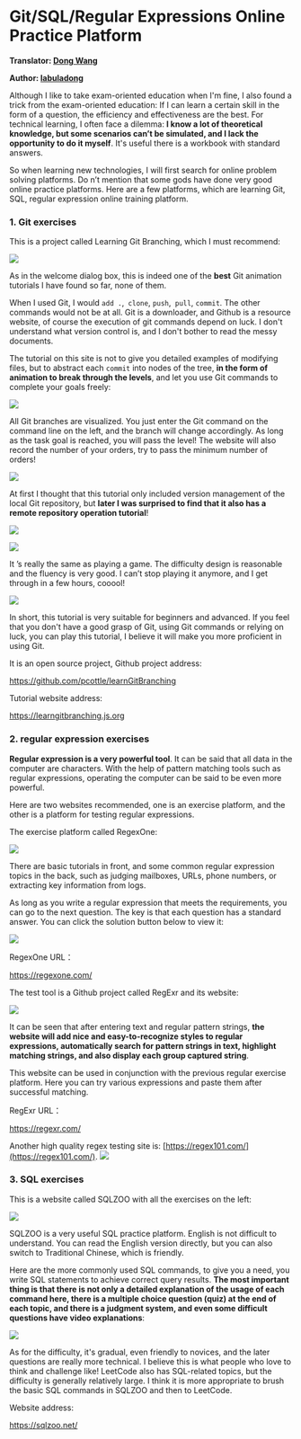 # Git/SQL/Regular Expressions Online Practice Platform

**Translator: [Dong Wang](https://github.com/Coder2Programmer)**

**Author: [labuladong](https://github.com/labuladong)**

Although I like to take exam-oriented education when I'm fine, I also found a trick from the exam-oriented education: If I can learn a certain skill in the form of a question, the efficiency and effectiveness are the best. For technical learning, I often face a dilemma: **I know a lot of theoretical knowledge, but some scenarios can’t be simulated, and I lack the opportunity to do it myself**. It's useful there is a workbook with standard answers.

So when learning new technologies, I will first search for online problem solving platforms. Do n’t mention that some gods have done very good online practice platforms. Here are a few platforms, which are learning Git, SQL, regular expression online training platform.

### 1. Git exercises

This is a project called Learning Git Branching, which I must recommend:

![](../pictures/online/1_english.png)

As in the welcome dialog box, this is indeed one of the **best** Git animation tutorials I have found so far, none of them.

When I used Git, I would `add .`,` clone`, `push`,` pull`, `commit`. The other commands would not be at all. Git is a downloader, and Github is a resource website, of course the execution of git commands depend on luck. I don't understand what version control is, and I don't bother to read the messy documents.

The tutorial on this site is not to give you detailed examples of modifying files, but to abstract each `commit` into nodes of the tree, **in the form of animation to break through the levels**, and let you use Git commands to complete your goals freely:

![](../pictures/online/2_english.png)

All Git branches are visualized. You just enter the Git command on the command line on the left, and the branch will change accordingly. As long as the task goal is reached, you will pass the level! The website will also record the number of your orders, try to pass the minimum number of orders!

![](../pictures/online/3_english.png)

At first I thought that this tutorial only included version management of the local Git repository, but **later I was surprised to find that it also has a remote repository operation tutorial**!

![](../pictures/online/4_english.png)

![](../pictures/online/5_english.png)

It ’s really the same as playing a game. The difficulty design is reasonable and the fluency is very good. I can’t stop playing it anymore, and I get through in a few hours, cooool!

![](../pictures/online/6_english.png)

In short, this tutorial is very suitable for beginners and advanced. If you feel that you don't have a good grasp of Git, using Git commands or relying on luck, you can play this tutorial, I believe it will make you more proficient in using Git.

It is an open source project, Github project address:

https://github.com/pcottle/learnGitBranching

Tutorial website address:

https://learngitbranching.js.org

### 2. regular expression exercises

**Regular expression is a very powerful tool**. It can be said that all data in the computer are characters. With the help of pattern matching tools such as regular expressions, operating the computer can be said to be even more powerful.

Here are two websites recommended, one is an exercise platform, and the other is a platform for testing regular expressions.

The exercise platform called RegexOne:

![](../pictures/online/9.png)

There are basic tutorials in front, and some common regular expression topics in the back, such as judging mailboxes, URLs, phone numbers, or extracting key information from logs.

As long as you write a regular expression that meets the requirements, you can go to the next question. The key is that each question has a standard answer. You can click the solution button below to view it:

![](../pictures/online/10.png)

RegexOne URL：

https://regexone.com/

The test tool is a Github project called RegExr and its website:

![](../pictures/online/11.png)

It can be seen that after entering text and regular pattern strings, **the website will add nice and easy-to-recognize styles to regular expressions, automatically search for pattern strings in text, highlight matching strings, and also display each group captured string**.

This website can be used in conjunction with the previous regular exercise platform. Here you can try various expressions and paste them after successful matching.

RegExr URL：

https://regexr.com/

Another high quality regex testing site is: [https://regex101.com/](https://regex101.com/).
![](../pictures/online/12.png)

### 3. SQL exercises

This is a website called SQLZOO with all the exercises on the left:

![](../pictures/online/7.png)

SQLZOO is a very useful SQL practice platform. English is not difficult to understand. You can read the English version directly, but you can also switch to Traditional Chinese, which is friendly.

Here are the more commonly used SQL commands, to give you a need, you write SQL statements to achieve correct query results. **The most important thing is that there is not only a detailed explanation of the usage of each command here, there is a multiple choice question (quiz) at the end of each topic, and there is a judgment system, and even some difficult questions have video explanations**:

![](../pictures/online/8.png)

As for the difficulty, it's gradual, even friendly to novices, and the later questions are really more technical. I believe this is what people who love to think and challenge like! LeetCode also has SQL-related topics, but the difficulty is generally relatively large. I think it is more appropriate to brush the basic SQL commands in SQLZOO and then to LeetCode.

Website address:

https://sqlzoo.net/
